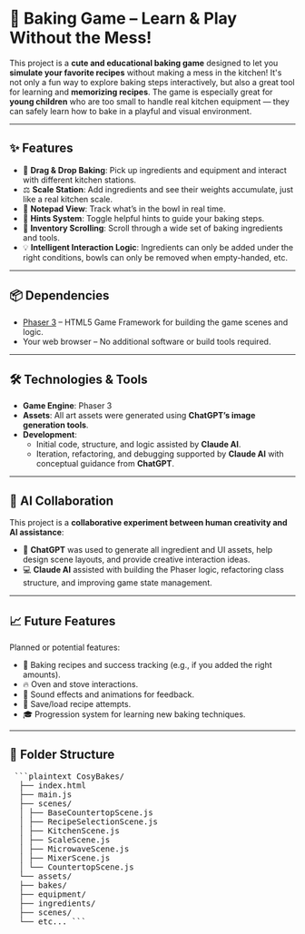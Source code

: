 # 🍰 Baking Game – Learn & Play Without the Mess!

This project is a **cute and educational baking game** designed to let you **simulate your favorite recipes** without making a mess in the kitchen! It's not only a fun way to explore baking steps interactively, but also a great tool for learning and **memorizing recipes**. The game is especially great for **young children** who are too small to handle real kitchen equipment — they can safely learn how to bake in a playful and visual environment.

---

## ✨ Features

- 🍞 **Drag & Drop Baking**: Pick up ingredients and equipment and interact with different kitchen stations.
- ⚖️ **Scale Station**: Add ingredients and see their weights accumulate, just like a real kitchen scale.
- 📝 **Notepad View**: Track what’s in the bowl in real time.
- 🧠 **Hints System**: Toggle helpful hints to guide your baking steps.
- 🎨 **Inventory Scrolling**: Scroll through a wide set of baking ingredients and tools.
- 💡 **Intelligent Interaction Logic**: Ingredients can only be added under the right conditions, bowls can only be removed when empty-handed, etc.

---

## 📦 Dependencies

- [Phaser 3](https://phaser.io/) – HTML5 Game Framework for building the game scenes and logic.
- Your web browser – No additional software or build tools required.

---

## 🛠 Technologies & Tools

- **Game Engine**: Phaser 3
- **Assets**: All art assets were generated using **ChatGPT’s image generation tools**.
- **Development**:
  - Initial code, structure, and logic assisted by **Claude AI**.
  - Iteration, refactoring, and debugging supported by **Claude AI** with conceptual guidance from **ChatGPT**.

---

## 🤖 AI Collaboration

This project is a **collaborative experiment between human creativity and AI assistance**:

- 🧠 **ChatGPT** was used to generate all ingredient and UI assets, help design scene layouts, and provide creative interaction ideas.
- 💻 **Claude AI** assisted with building the Phaser logic, refactoring class structure, and improving game state management.

---

## 📈 Future Features

Planned or potential features:

- 🧁 Baking recipes and success tracking (e.g., if you added the right amounts).
- 🔥 Oven and stove interactions.
- 🎉 Sound effects and animations for feedback.
- 💾 Save/load recipe attempts.
- 🎓 Progression system for learning new baking techniques.

---

## 📂 Folder Structure

<pre> ```plaintext CosyBakes/ 
  ├── index.html 
  ├── main.js 
  ├── scenes/ 
  │ ├── BaseCountertopScene.js 
  │ ├── RecipeSelectionScene.js 
  │ ├── KitchenScene.js 
  │ ├── ScaleScene.js 
  │ ├── MicrowaveScene.js 
  │ ├── MixerScene.js 
  │ └── CountertopScene.js 
  └── assets/ 
  ├── bakes/ 
  ├── equipment/ 
  ├── ingredients/ 
  ├── scenes/ 
  └── etc... ``` </pre>
